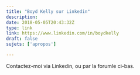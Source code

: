 ```yaml
---
title: "Boyd Kelly sur Linkedin"
description: 
date: 2018-05-05T20:43:32Z
type: link 
link: https://www.linkedin.com/in/boydkelly
draft: false
sujets: ['apropos']

---
```

Contactez-moi via Linkedin, ou par la forumle ci-bas.

